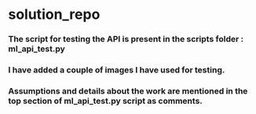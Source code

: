 # solution_repo


### The script for testing the API is present in the scripts folder : ml_api_test.py

### I have added a couple of images I have used for testing.

### Assumptions and details about the work are mentioned in the top section of ml_api_test.py script as comments.
